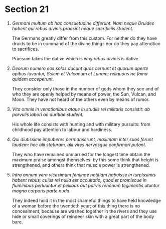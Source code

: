 # Section 21

1. *Germani multum ab hac consuetudine differunt. Nam neque Druides habent qui
   rebus divinis praesint neque sacrificiis student.*

   The Germans greatly differ from this custom. For neither do they have druids
   to be in command of the divine things nor do they pay attendtion to
   sacrifices.

   Praesum takes the dative which is why *rebus divinis* is dative.

2. *Deorum numero eos solos ducunt quos cernunt et quorum aperte opibus
   iuvantur, Solem et Vulcanum et Lunam; reliquous ne fama quidem acceperunt.*

   They consider only those in the number of gods whom they see and of who they
   are openly helped by means of power, the Sun, Vulcan, and Moon. They have not
   heard of the others even by means of rumor.

3. *Vita omnis in venationibus atque in studiis rei militaris consistit: ab
   parvulis labori ac duritiae student.*

   His whole life consists with hunting and with military pursuits: from
   childhood pay attention to labour and hardiness.

4. *Qui diutissime impuberes permanserunt, maximam inter suos ferunt laudem: hoc
   alii staturam, alii vires nervosque confirmari putant.*

   They who have remained unmarried for the longest time obtain the maximum
   praise amongst themselves: by this some think that height is strengthened,
   and others think that muscle power is strengthened.

5. *Intra annum vero vicesimum feminae notitiam habuisse in turpissimis habent
   rebus; cuius rei nulla est occultatio, quod et promiscue in fluminibus
   perluuntur et pellibus aut parvis renonum tegimentis utuntur magna corporis
   parte nuda.*

   They indeed hold it in the most shameful things to have held knowledge of a
   woman before the twentieth year; of this thing there is no concealment,
   because are washed together in the rivers and they use hide or small
   coverings of reindeer skin with a great part of the body bare.
